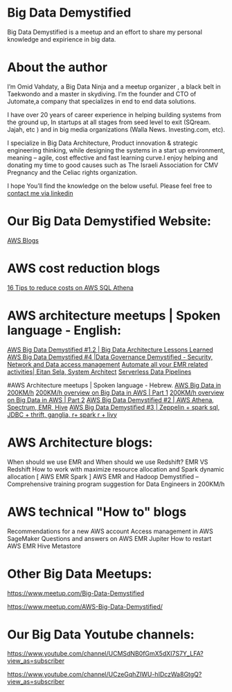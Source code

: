 # Big Data Demystified
Big Data Demystified is a meetup and an effort to share my personal knowledge and expirience in big data.  

# About the author
I’m Omid Vahdaty, a Big Data Ninja and a meetup organizer , a black belt in Taekwondo and a master in skydiving.
I’m the founder and CTO of Jutomate,a company that  specializes  in end to end data solutions.

I have over 20 years of career experience in helping building systems from the ground up, In startups at all stages from seed level to exit  (SQream. Jajah, etc ) and  in big media organizations (Walla News. Investing.com, etc).

I specialize in Big Data Architecture, Product innovation & strategic engineering thinking, while designing the systems in a start up environment, meaning – agile, cost effective and fast learning curve.I enjoy helping and donating my time to good causes such as The Israeli Association for CMV Pregnancy and the Celiac rights organization.

I hope You’ll find the knowledge on the below useful. Please feel free to [contact me via linkedin](https://www.linkedin.com/in/omid-vahdaty/)


# Our Big Data Demystified Website:
[AWS Blogs](https://big-data-demystified.ninja/aws-blogs/)

# AWS cost reduction blogs
[16 Tips to reduce costs on AWS SQL Athena](https://big-data-demystified.ninja/2018/06/03/cost-reduction-on-athena/)

# AWS architecture meetups | Spoken language - English:
[AWS Big Data Demystified #1.2 | Big Data Architecture Lessons Learned](https://big-data-demystified.ninja/2019/04/02/aws-big-data-demystified-1-2-big-data-architecture-lessons-learned/) 
[AWS Big Data Demystified #4 |Data Governance Demystified - Security, Network and Data access management](https://big-data-demystified.ninja/2018/08/10/aws-big-data-demystified-4-data-governance-demystified-security-network-and-data-access-management/)
[Automate all your EMR related activities| Eitan Sela, System Architect](https://big-data-demystified.ninja/2018/09/10/aws-big-data-demystified-5-automate-all-your-emr-related-activities-eitan-sela-system-architect/)
[Serverless Data Pipelines](https://big-data-demystified.ninja/2019/03/11/serverless-data-pipelines-big-data-demystified/)

#AWS Architecture meetups | Spoken language - Hebrew.
[AWS Big Data in 200KM/h](https://big-data-demystified.ninja/2019/08/04/big-data-in-200km-h-big-data-demystified/)
[200KM/h overview on Big Data in AWS | Part 1](https://big-data-demystified.ninja/2020/02/12/200km-h-overview-on-big-data-in-aws-part-1/)
[200KM/h overview on Big Data in AWS | Part 2](https://big-data-demystified.ninja/2020/02/12/200km-h-overview-on-big-data-in-aws-part-2/)
[AWS Big Data Demystified #2 | AWS Athena, Spectrum, EMR, Hive](https://big-data-demystified.ninja/2018/06/03/aws-big-data-demystified-2-aws-athena-spectrum-emr-hive/)
[AWS Big Data Demystified #3 | Zeppelin + spark sql, JDBC + thrift, ganglia, r+ spark r + livy](https://big-data-demystified.ninja/2018/07/03/aws-big-data-demystified-3-zeppelin-spark-sql-jdbc-thrift-ganglia-r-spark-r-livy/)

# AWS Architecture blogs:
When should we use EMR and When should we use Redshift? EMR VS Redshift
How to work with maximize resource allocation and Spark dynamic allocation [ AWS EMR Spark ]
AWS EMR and Hadoop Demystified – Comprehensive training program suggestion for Data Engineers in 200KM/h


# AWS technical "How to" blogs
Recommendations for a new AWS account
Access management in AWS SageMaker
Questions and answers on AWS EMR Jupiter
How to restart AWS EMR Hive Metastore


# Other Big Data Meetups:

https://www.meetup.com/Big-Data-Demystified

https://www.meetup.com/AWS-Big-Data-Demystified/

# Our Big Data Youtube channels:

https://www.youtube.com/channel/UCMSdNB0fGmX5dXI7S7Y_LFA?view_as=subscriber

https://www.youtube.com/channel/UCzeGqhZIWU-hIDczWa8GtgQ?view_as=subscriber
